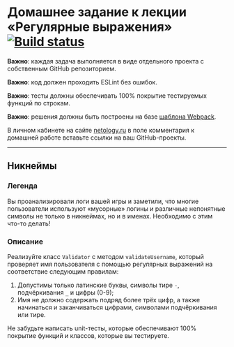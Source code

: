 # Домашнее задание к лекции «Регулярные выражения» [![Build status](https://ci.appveyor.com/api/projects/status/53dm23mtwg21208b?svg=true)](https://ci.appveyor.com/project/bas27/fpyajs-regex)

**Важно**: каждая задача выполняется в виде отдельного проекта с собственным GitHub репозиторием.

**Важно**: код должен проходить ESLint без ошибок.

**Важно**: тесты должны обеспечивать 100% покрытие тестируемых функций по строкам.

**Важно**: решения должны быть построены на базе [шаблона Webpack](/ci-template).

В личном кабинете на сайте [netology.ru](http://netology.ru/) в поле комментария к домашней работе вставьте ссылки на ваш GitHub-проекты.

---

## Никнеймы

### Легенда

Вы проанализировали логи вашей игры и заметили, что многие пользователи используют «мусорные» логины и различные непонятные символы не только в никнеймах, но и в именах. Необходимо с этим что-то делать! 

### Описание

Реализуйте класс `Validator` с методом `validateUsername`, который проверяет имя пользователя с помощью регулярных выражений на соответствие следующим правилам:
1. Допустимы только латинские буквы, символы тире `-`, подчёркивания `_` и цифры (0-9);
1. Имя не должно содержать подряд более трёх цифр, а также начинаться и заканчиваться цифрами, символами подчёркивания или тире.

Не забудьте написать unit-тесты, которые обеспечивают 100% покрытие функций и классов, которые вы тестируете.
